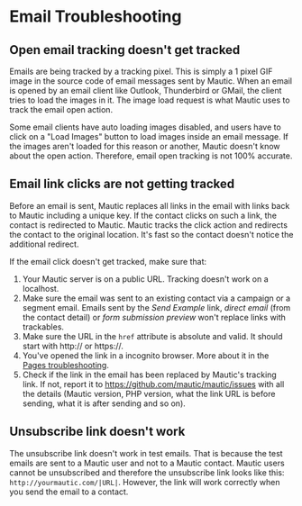 # Email Troubleshooting

## Open email tracking doesn't get tracked

Emails are being tracked by a tracking pixel. This is simply a 1 pixel GIF image in the source code of email messages sent by Mautic. When an email is opened by an email client like Outlook, Thunderbird or GMail, the client tries to load the images in it. The image load request is what Mautic uses to track the email open action.

Some email clients have auto loading images disabled, and users have to click on a "Load Images" button to load images inside an email message. If the images aren't loaded for this reason or another, Mautic doesn't know about the open action. Therefore, email open tracking is not 100% accurate.

## Email link clicks are not getting tracked

Before an email is sent, Mautic replaces all links in the email with links back to Mautic including a unique key. If the contact clicks on such a link, the contact is redirected to Mautic. Mautic tracks the click action and redirects the contact to the original location. It's fast so the contact doesn't notice the additional redirect.

If the email click doesn't get tracked, make sure that:

1. Your Mautic server is on a public URL. Tracking doesn't work on a localhost.
2. Make sure the email was sent to an existing contact via a campaign or a segment email. Emails sent by the *Send Example* link, *direct email* (from the contact detail) or *form submission preview* won't replace links with trackables.
3. Make sure the URL in the `href` attribute is absolute and valid. It should start with http:// or https://.
4. You've opened the link in a incognito browser. More about it in the [Pages troubleshooting](./../pages/troubleshooting.html).
5. Check if the link in the email has been replaced by Mautic's tracking link. If not, report it to https://github.com/mautic/mautic/issues with all the details (Mautic version, PHP version, what the link URL is before sending, what it is after sending and so on).

## Unsubscribe link doesn't work

The unsubscribe link doesn't work in test emails. That is because the test emails are sent to a Mautic user and not to a Mautic contact. Mautic users cannot be unsubscribed and therefore the unsubscribe link looks like this: `http://yourmautic.com/|URL|`. However, the link will work correctly when you send the email to a contact.
